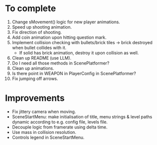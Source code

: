 # To complete
1. Change sMovement() logic for new player animations.
2. Speed up shooting animation.
3. Fix direction of shooting.
5. Add coin animation upon hitting question mark.
6. Implement collision checking with bullets/brick tiles -> brick destroyed when bullet collides with it.
    - If solid has brick animation, destroy it upon collision as well.
7. Clean up README (use LLM).
8. Do I need all those methods in ScenePlatformer?
9. Clean up animations.
10. Is there point in WEAPON in PlayerConfig in ScenePlatformer?
11. Fix jumping off arrows.


# Improvements
- Fix jittery camera when moving.
- SceneStartMenu: make initialisation of title, menu strings & level paths dynamic according to e.g. config file, levels file.
- Decouple logic from framerate using delta time.
- Use mass in collision resolution.
- Controls legend in SceneStartMenu.